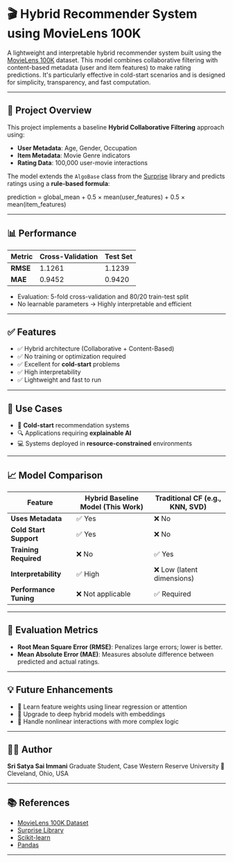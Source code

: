 


# 🎬 Hybrid Recommender System using MovieLens 100K

A lightweight and interpretable hybrid recommender system built using the [MovieLens 100K](https://grouplens.org/datasets/movielens/) dataset. This model combines collaborative filtering with content-based metadata (user and item features) to make rating predictions. It's particularly effective in cold-start scenarios and is designed for simplicity, transparency, and fast computation.

---

## 📌 Project Overview

This project implements a baseline **Hybrid Collaborative Filtering** approach using:
- **User Metadata**: Age, Gender, Occupation
- **Item Metadata**: Movie Genre indicators
- **Rating Data**: 100,000 user-movie interactions

The model extends the `AlgoBase` class from the [Surprise](http://surpriselib.com/) library and predicts ratings using a **rule-based formula**:



prediction = global\_mean
\+ 0.5 × mean(user\_features)
\+ 0.5 × mean(item\_features)



---

## 📊 Performance

| Metric          | Cross-Validation | Test Set     |
|----------------|------------------|--------------|
| **RMSE**       | 1.1261           | 1.1239       |
| **MAE**        | 0.9452           | 0.9420       |

- Evaluation: 5-fold cross-validation and 80/20 train-test split
- No learnable parameters → Highly interpretable and efficient

---

## ✅ Features

- ✅ Hybrid architecture (Collaborative + Content-Based)
- ✅ No training or optimization required
- ✅ Excellent for **cold-start** problems
- ✅ High interpretability
- ✅ Lightweight and fast to run

---

## 🧠 Use Cases

- 🎯 **Cold-start** recommendation systems
- 🔍 Applications requiring **explainable AI**
- 💻 Systems deployed in **resource-constrained** environments

---


## 📈 Model Comparison

| Feature                | Hybrid Baseline Model (This Work) | Traditional CF (e.g., KNN, SVD) |
| ---------------------- | --------------------------------- | ------------------------------- |
| **Uses Metadata**      | ✅ Yes                             | ❌ No                            |
| **Cold Start Support** | ✅ Yes                             | ❌ No                            |
| **Training Required**  | ❌ No                              | ✅ Yes                           |
| **Interpretability**   | ✅ High                            | ❌ Low (latent dimensions)       |
| **Performance Tuning** | ❌ Not applicable                  | ✅ Required                      |

---

## 🧪 Evaluation Metrics

* **Root Mean Square Error (RMSE)**: Penalizes large errors; lower is better.
* **Mean Absolute Error (MAE)**: Measures absolute difference between predicted and actual ratings.

---

## 💡 Future Enhancements

* 🔧 Learn feature weights using linear regression or attention
* 🤖 Upgrade to deep hybrid models with embeddings
* 🧩 Handle nonlinear interactions with more complex logic

---

## 🧑‍💻 Author

**Sri Satya Sai Immani**
Graduate Student, Case Western Reserve University
📍 Cleveland, Ohio, USA

---

## 📚 References

* [MovieLens 100K Dataset](https://grouplens.org/datasets/movielens/100k/)
* [Surprise Library](http://surpriselib.com/)
* [Scikit-learn](https://scikit-learn.org/)
* [Pandas](https://pandas.pydata.org/)

---



